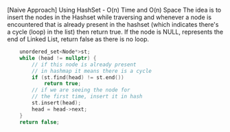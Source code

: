 <p>[Naive Approach] Using HashSet - O(n) Time and O(n) Space
The idea is to insert the nodes in the Hashset while traversing and whenever a node is encountered that is already present in the hashset (which indicates there's a cycle (loop) in the list) then return true. If the node is NULL, represents the end of Linked List, return false as there is no loop.</p>

```cpp
    unordered_set<Node*>st;
    while (head != nullptr) {
        // if this node is already present
        // in hashmap it means there is a cycle
        if (st.find(head) != st.end())
            return true;
        // if we are seeing the node for
        // the first time, insert it in hash
        st.insert(head);
        head = head->next;
    }
    return false;
